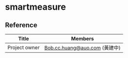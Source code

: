 # smartmeasure

## Reference 

|   Title  | Members |
|---------|---------|
|Project owner | Bob.cc.huang@auo.com (黃建中)|